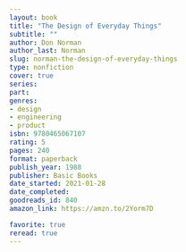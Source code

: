 ```yaml
---
layout: book
title: "The Design of Everyday Things"
subtitle: ""
author: Don Norman
author_last: Norman
slug: norman-the-design-of-everyday-things
type: nonfiction
cover: true
series: 
part: 
genres:
- design
- engineering
- product
isbn: 9780465067107
rating: 5
pages: 240
format: paperback
publish_year: 1988
publisher: Basic Books
date_started: 2021-01-28
date_completed: 
goodreads_id: 840
amazon_link: https://amzn.to/2Yorm7D

favorite: true
reread: true
---
```

